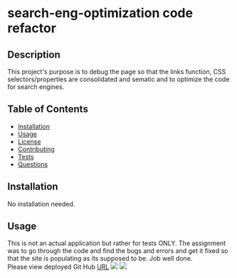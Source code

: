 # search-eng-optimization code refactor

## Description

This project's purpose is to debug the page so that the links function, CSS selectors/properties are consolidated and sematic and to optimize the code for search engines.

## Table of Contents
* [Installation](#installation)
* [Usage](#usage)
* [License](#license)
* [Contributing](#contributing)
* [Tests](#tests)
* [Questions](#questions)

## Installation 
No installation needed. 

## Usage 
This is not an actual application but rather for tests ONLY. The assignment was to go through the code and find the bugs and errors and get it fixed so that the site is populating as its supposed to be. Job well done. <br>
Please view deployed Git Hub [URL](hhttps://noora1125.github.io/Code-Refactor/)
<img src="./assets/images/social-media-marketing.jpg">
<img src="./assets/images/digital-marketing-meeting.jpg">
